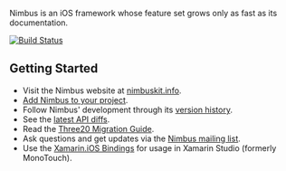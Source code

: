Nimbus is an iOS framework whose feature set grows only as fast as its documentation.

[![Build Status](https://travis-ci.org/jverkoey/nimbus.svg)](https://travis-ci.org/jverkoey/nimbus)

Getting Started
---------------

- Visit the Nimbus website at [nimbuskit.info](http://nimbuskit.info).
- [Add Nimbus to your project](http://wiki.nimbuskit.info/Add-Nimbus-to-your-project).
- Follow Nimbus' development through its [version history](http://docs.nimbuskit.info/group___version-_history.html).
- See the [latest API diffs](http://docs.nimbuskit.info/group___version-9-3.html).
- Read the [Three20 Migration Guide](http://docs.nimbuskit.info/group___three20-_migration-_guide.html).
- Ask questions and get updates via the [Nimbus mailing list](http://groups.google.com/group/nimbusios).
- Use the [Xamarin.iOS Bindings](https://github.com/theonlylawislove/MonoTouch.Nimbus) for usage in Xamarin Studio (formerly MonoTouch).
